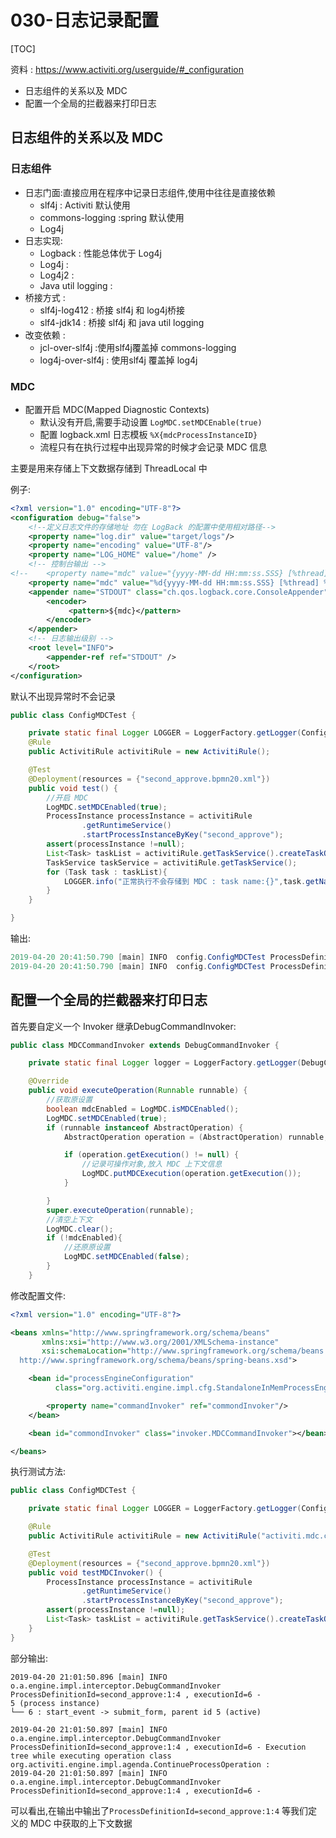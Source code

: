 # 030-日志记录配置

[TOC]

资料 : 
https://www.activiti.org/userguide/#_configuration

- 日志组件的关系以及 MDC
- 配置一个全局的拦截器来打印日志

## 日志组件的关系以及 MDC
### 日志组件
- 日志门面:直接应用在程序中记录日志组件,使用中往往是直接依赖
	- slf4j : Activiti 默认使用
	- commons-logging :spring 默认使用
	- Log4j
- 日志实现:
	- Logback : 性能总体优于 Log4j
	- Log4j :
	- Log4j2 :
	- Java util logging :
- 桥接方式 :
	- slf4j-log412 : 桥接 slf4j 和 log4j桥接
 	- slf4-jdk14 : 桥接 slf4j 和 java util logging
- 改变依赖 : 
	- jcl-over-slf4j :使用slf4j覆盖掉 commons-logging 
	- log4j-over-slf4j : 使用slf4j 覆盖掉 log4j

### MDC
- 配置开启 MDC(Mapped Diagnostic Contexts)
	- 默认没有开启,需要手动设置 `LogMDC.setMDCEnable(true)`
	- 配置 logback.xml 日志模板 `%X{mdcProcessInstanceID}`
	- 流程只有在执行过程中出现异常的时候才会记录 MDC 信息

主要是用来存储上下文数据存储到 ThreadLocal 中

例子:
```xml
<?xml version="1.0" encoding="UTF-8"?>
<configuration debug="false">
    <!--定义日志文件的存储地址 勿在 LogBack 的配置中使用相对路径-->
    <property name="log.dir" value="target/logs"/>
    <property name="encoding" value="UTF-8"/>
    <property name="LOG_HOME" value="/home" />
    <!-- 控制台输出 -->
<!--    <property name="mdc" value="{yyyy-MM-dd HH:mm:ss.SSS} [%thread] %-5level %logger{50} - %msg%n  ProcessDefinitionId=%X{mdcProcessDefinitionID} executionId=%X{mdcExecutionId} mdcProcessInstanceID=%X{mdcProcessInstanceID} mdcBusinessKey=%{mdcBusinessKey}"/>-->
    <property name="mdc" value="%d{yyyy-MM-dd HH:mm:ss.SSS} [%thread] %-5level %logger{50} ProcessDefinitionId=%X{mdcProcessDefinitionID} , executionId=%X{mdcExecutionId} - %msg%n"/>
    <appender name="STDOUT" class="ch.qos.logback.core.ConsoleAppender">
        <encoder>
             <pattern>${mdc}</pattern>
        </encoder>
    </appender>
    <!-- 日志输出级别 -->
    <root level="INFO">
        <appender-ref ref="STDOUT" />
    </root>
</configuration>
```
默认不出现异常时不会记录
```java
public class ConfigMDCTest {

    private static final Logger LOGGER = LoggerFactory.getLogger(ConfigMDCTest.class);
    @Rule
    public ActivitiRule activitiRule = new ActivitiRule();

    @Test
    @Deployment(resources = {"second_approve.bpmn20.xml"})
    public void test() {
        //开启 MDC
        LogMDC.setMDCEnabled(true);
        ProcessInstance processInstance = activitiRule
                .getRuntimeService()
                .startProcessInstanceByKey("second_approve");
        assert(processInstance !=null);
        List<Task> taskList = activitiRule.getTaskService().createTaskQuery().list();
        TaskService taskService = activitiRule.getTaskService();
        for (Task task : taskList){
            LOGGER.info("正常执行不会存储到 MDC : task name:{}",task.getName());
        }
    }

}
```

输出:
```java
2019-04-20 20:41:50.790 [main] INFO  config.ConfigMDCTest ProcessDefinitionId= , executionId= - 正常执行不会存储到 MDC : task name:提交表单
2019-04-20 20:41:50.790 [main] INFO  config.ConfigMDCTest ProcessDefinitionId= , executionId= - 正常执行不会存储到 MDC : task name:提交表单
```



## 配置一个全局的拦截器来打印日志
首先要自定义一个 Invoker 继承DebugCommandInvoker:
```java
public class MDCCommandInvoker extends DebugCommandInvoker {

    private static final Logger logger = LoggerFactory.getLogger(DebugCommandInvoker.class);

    @Override
    public void executeOperation(Runnable runnable) {
        //获取原设置
        boolean mdcEnabled = LogMDC.isMDCEnabled();
        LogMDC.setMDCEnabled(true);
        if (runnable instanceof AbstractOperation) {
            AbstractOperation operation = (AbstractOperation) runnable;

            if (operation.getExecution() != null) {
                //记录可操作对象,放入 MDC 上下文信息
                LogMDC.putMDCExecution(operation.getExecution());
            }

        }
        super.executeOperation(runnable);
        //清空上下文
        LogMDC.clear();
        if (!mdcEnabled){
            //还原原设置
            LogMDC.setMDCEnabled(false);
        }
    }

```

修改配置文件:
```xml
<?xml version="1.0" encoding="UTF-8"?>

<beans xmlns="http://www.springframework.org/schema/beans"
       xmlns:xsi="http://www.w3.org/2001/XMLSchema-instance"
       xsi:schemaLocation="http://www.springframework.org/schema/beans
  http://www.springframework.org/schema/beans/spring-beans.xsd">

    <bean id="processEngineConfiguration"
          class="org.activiti.engine.impl.cfg.StandaloneInMemProcessEngineConfiguration">

        <property name="commandInvoker" ref="commondInvoker"/>
    </bean>

    <bean id="commondInvoker" class="invoker.MDCCommandInvoker"></bean>

</beans>
```

执行测试方法:
```java
public class ConfigMDCTest {

    private static final Logger LOGGER = LoggerFactory.getLogger(ConfigMDCTest.class);

    @Rule
    public ActivitiRule activitiRule = new ActivitiRule("activiti.mdc.cfg.xml");

    @Test
    @Deployment(resources = {"second_approve.bpmn20.xml"})
    public void testMDCInvoker() {
        ProcessInstance processInstance = activitiRule
                .getRuntimeService()
                .startProcessInstanceByKey("second_approve");
        assert(processInstance !=null);
        List<Task> taskList = activitiRule.getTaskService().createTaskQuery().list();
    }
}

```
部分输出:
```
2019-04-20 21:01:50.896 [main] INFO  o.a.engine.impl.interceptor.DebugCommandInvoker ProcessDefinitionId=second_approve:1:4 , executionId=6 - 
5 (process instance)
└── 6 : start_event -> submit_form, parent id 5 (active)

2019-04-20 21:01:50.897 [main] INFO  o.a.engine.impl.interceptor.DebugCommandInvoker ProcessDefinitionId=second_approve:1:4 , executionId=6 - Execution tree while executing operation class org.activiti.engine.impl.agenda.ContinueProcessOperation :
2019-04-20 21:01:50.897 [main] INFO  o.a.engine.impl.interceptor.DebugCommandInvoker ProcessDefinitionId=second_approve:1:4 , executionId=6 - 
```
可以看出,在输出中输出了`ProcessDefinitionId=second_approve:1:4` 等我们定义的 MDC 中获取的上下文数据